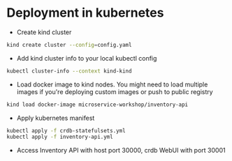 # Deployment in kubernetes

- Create kind cluster

```bash
kind create cluster --config=config.yaml
```

- Add kind cluster info to your local kubectl config

```bash
kubectl cluster-info --context kind-kind
```

- Load docker image to kind nodes. You might need to load multiple images if you're deploying custom images or push to public registry

```bash
kind load docker-image microservice-workshop/inventory-api
```

- Apply kubernetes manifest

```bash
kubectl apply -f crdb-statefulsets.yml
kubectl apply -f inventory-api.yml
```

- Access Inventory API with host port 30000, crdb WebUI with port 30001
